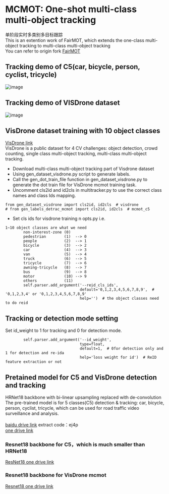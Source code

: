 # MCMOT: One-shot multi-class multi-object tracking </br>
单阶段实时多类别多目标跟踪
</br>
This is an extention work of FairMOT, which extends the one-class multi-object tracking to multi-class multi-object tracking
</br>
You can refer to origin fork [FairMOT](https://github.com/ifzhang/FairMOT)
## Tracking demo of C5(car, bicycle, person, cyclist, tricycle)
![image](https://github.com/CaptainEven/MCMOT/blob/master/demo_c5.gif)
</br>
## Tracking demo of VISDrone dataset
![image](https://github.com/CaptainEven/MCMOT/blob/master/visdrone_31_track.gif)
</br>

## VisDrone dataset training with 10 object classes
[VisDrone link](http://aiskyeye.com/)
</br>
VisDrone is a public dataset for 4 CV challenges: object detection, crowd counting, single class multi-object tracking, multi-class multi-object tracking.
* Download multi-class multi-object tracking part of Visdrone dataset
* Using gen_dataset_visdrone.py script to generate labels.
* Call the gen_dot_train_file function in gen_dataset_visdrone.py to generate the dot train file for VisDrone mcmot training task.
* Uncomment cls2id and id2cls in multitracker.py to use the correct class names and class Ids mapping.
```
from gen_dataset_visdrone import cls2id, id2cls  # visdrone
# from gen_labels_detrac_mcmot import cls2id, id2cls  # mcmot_c5
```
* Set cls ids for visdrone training n opts.py i.e.
```
1~10 object classes are what we need      
        non-interest-zone (0)
        pedestrian        (1)  --> 0       
        people            (2)  --> 1       
        bicycle           (3)  --> 2       
        car               (4)  --> 3       
        van               (5)  --> 4       
        truck             (6)  --> 5        
        tricycle          (7)  --> 6        
        awning-tricycle   (8)  --> 7        
        bus               (9)  --> 8        
        motor             (10) --> 9        
        others            (11)
        self.parser.add_argument('--reid_cls_ids',
                                 default='0,1,2,3,4,5,6,7,8,9',  # '0,1,2,3,4' or '0,1,2,3,4,5,6,7,8,9'
                                 help='')  # the object classes need to do reid
```

## Tracking or detection mode setting
Set id_weight to 1 for tracking and 0 for detection mode.
```
        self.parser.add_argument('--id_weight',
                                 type=float,
                                 default=1,  # 0for detection only and 1 for detection and re-ida
                                 help='loss weight for id')  # ReID feature extraction or not
```

## Pretained model for C5 and VisDrone detection and tracking
HRNet18 backbone with bi-linear upsampling replaced with de-convolution </br>
The pre-trained model is for 5 classes(C5) detection & tracking: car, bicycle, person, cyclist, tricycle, which can be used for road traffic video surveillance and analysis. </br>
</br>
[baidu drive link](https://pan.baidu.com/s/1imrim0kt72_Ay9w-X4kqdw) extract code：ej4p
</br>
[one drive link](https://1drv.ms/u/s!AmgjV-Jny9CqkX2EneIkb6Q8x6WI?e=Lsqx4G)

### Resnet18 backbone for C5，which is much smaller than HRNet18
[ResNet18 one drive link](https://1drv.ms/u/s!AmgjV-Jny9Cqkjiwqx7UY2g2_uZU?e=tws0eQ)

### Resnet18 backbone for VisDrone mcmot
[Resnet18 one drive link](https://1drv.ms/u/s!AmgjV-Jny9CqkjkCXS9QC8mJwMmB?e=XzrH1T)
